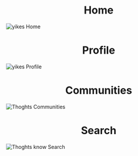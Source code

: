 <h1 align="center"><b>Home</b></h1>
<img src="https://github.com/sevenrishi/yikes/blob/main/img/yikes+home.png" alt="yikes Home"/>
<h1 align="center"><b>Profile</b></h1>
<img src="https://github.com/sevenrishi/yikes/blob/main/img/yikes_prpfile.png" alt="yikes Profile"/>
<h1 align="center"><b>Communities</b></h1>
<img src="https://github.com/sevenrishi/Thoghts/blob/main/img/Thoghts_communities.png" alt="Thoghts Communities"/>
<h1 align="center"><b>Search</b></h1>
<img src="https://github.com/sevenrishi/Thoghts/blob/main/img/yike_search.png" alt="Thoghts know Search"/>

